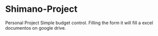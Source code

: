 # Shimano-Project
Personal Project
Simple budget control.
Filling the form it will fill a excel documentos on google drive.

